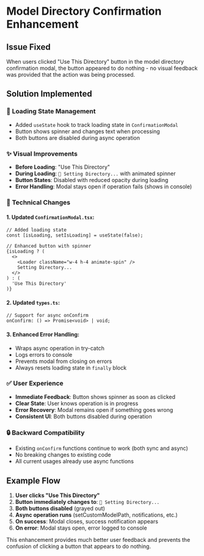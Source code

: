 # Model Directory Confirmation Enhancement

## Issue Fixed
When users clicked "Use This Directory" button in the model directory confirmation modal, the button appeared to do nothing - no visual feedback was provided that the action was being processed.

## Solution Implemented

### 🔄 **Loading State Management**
- Added `useState` hook to track loading state in `ConfirmationModal`
- Button shows spinner and changes text when processing
- Both buttons are disabled during async operation

### ✨ **Visual Improvements**
- **Before Loading**: "Use This Directory"
- **During Loading**: `🔄 Setting Directory...` with animated spinner
- **Button States**: Disabled with reduced opacity during loading
- **Error Handling**: Modal stays open if operation fails (shows in console)

### 🔧 **Technical Changes**

#### 1. Updated `ConfirmationModal.tsx`:
```tsx
// Added loading state
const [isLoading, setIsLoading] = useState(false);

// Enhanced button with spinner
{isLoading ? (
  <>
    <Loader className="w-4 h-4 animate-spin" />
    Setting Directory...
  </>
) : (
  'Use This Directory'
)}
```

#### 2. Updated `types.ts`:
```tsx
// Support for async onConfirm
onConfirm: () => Promise<void> | void;
```

#### 3. Enhanced Error Handling:
- Wraps async operation in try-catch
- Logs errors to console
- Prevents modal from closing on errors
- Always resets loading state in `finally` block

### ✅ **User Experience**
- **Immediate Feedback**: Button shows spinner as soon as clicked
- **Clear State**: User knows operation is in progress
- **Error Recovery**: Modal remains open if something goes wrong
- **Consistent UI**: Both buttons disabled during operation

### 🔒 **Backward Compatibility**
- Existing `onConfirm` functions continue to work (both sync and async)
- No breaking changes to existing code
- All current usages already use async functions

## Example Flow

1. **User clicks "Use This Directory"**
2. **Button immediately changes to**: `🔄 Setting Directory...`
3. **Both buttons disabled** (grayed out)
4. **Async operation runs** (setCustomModelPath, notifications, etc.)
5. **On success**: Modal closes, success notification appears
6. **On error**: Modal stays open, error logged to console

This enhancement provides much better user feedback and prevents the confusion of clicking a button that appears to do nothing.

